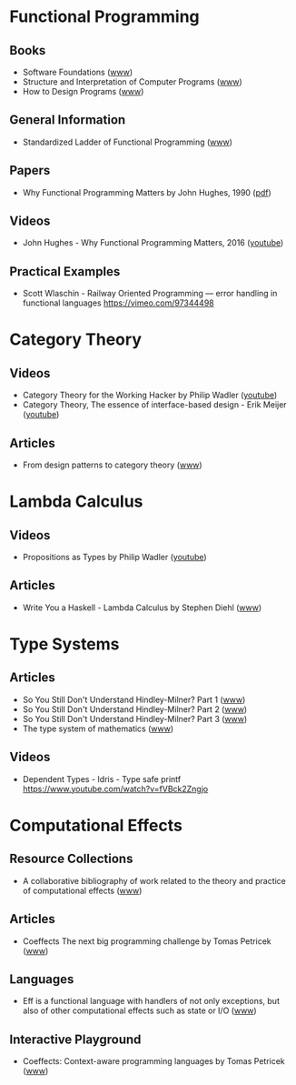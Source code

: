 # Functional Programming

## Books

* Software Foundations ([www](https://softwarefoundations.cis.upenn.edu/current/index.html))
* Structure and Interpretation of Computer Programs ([www](https://mitpress.mit.edu/sicp/))
* How to Design Programs ([www](http://www.htdp.org/))

## General Information

* Standardized Ladder of Functional Programming ([www](http://lambdaconf.us/downloads/documents/lambdaconf_slfp.pdf))

## Papers

* Why Functional Programming Matters by John Hughes, 1990 ([pdf](https://www.cs.kent.ac.uk/people/staff/dat/miranda/whyfp90.pdf))

## Videos

* John Hughes - Why Functional Programming Matters, 2016 ([youtube](https://www.youtube.com/watch?v=Z35Tt87pIpg))

## Practical Examples

* Scott Wlaschin - Railway Oriented Programming — error handling in functional languages
  https://vimeo.com/97344498

# Category Theory

## Videos

* Category Theory for the Working Hacker by Philip Wadler ([youtube](https://www.youtube.com/watch?v=V10hzjgoklA))
* Category Theory, The essence of interface-based design - Erik Meijer ([youtube](https://www.youtube.com/watch?v=JMP6gI5mLHc))

## Articles

* From design patterns to category theory ([www](http://blog.ploeh.dk/2017/10/04/from-design-patterns-to-category-theory/))

# Lambda Calculus

## Videos

* Propositions as Types by Philip Wadler ([youtube](https://www.youtube.com/watch?v=IOiZatlZtGU))

## Articles

* Write You a Haskell - Lambda Calculus by Stephen Diehl ([www](http://dev.stephendiehl.com/fun/003_lambda_calculus.html))

# Type Systems

## Articles

* So You Still Don't Understand Hindley-Milner? Part 1 ([www](http://akgupta.ca/blog/2013/05/14/so-you-still-dont-understand-hindley-milner/))
* So You Still Don't Understand Hindley-Milner? Part 2 ([www](http://akgupta.ca/blog/2013/06/07/so-you-still-dont-understand-hindley-milner-part-2/))
* So You Still Don't Understand Hindley-Milner? Part 3 ([www](http://akgupta.ca/blog/2013/06/07/so-you-still-dont-understand-hindley-milner-part-3/))
* The type system of mathematics ([www](https://qchu.wordpress.com/2013/05/28/the-type-system-of-mathematics/))

## Videos

* Dependent Types - Idris - Type safe printf
  https://www.youtube.com/watch?v=fVBck2Zngjo

# Computational Effects

## Resource Collections

* A collaborative bibliography of work related to the theory and practice of computational effects ([www](https://github.com/yallop/effects-bibliography))

## Articles

* Coeffects The next big programming challenge by Tomas Petricek ([www](http://tomasp.net/blog/2014/why-coeffects-matter/))

## Languages

* Eff is a functional language with handlers of not only exceptions, but also of other computational effects such as state or I/O ([www](http://www.eff-lang.org/))

## Interactive Playground

* Coeffects: Context-aware programming languages by Tomas Petricek ([www](http://tomasp.net/coeffects/))


